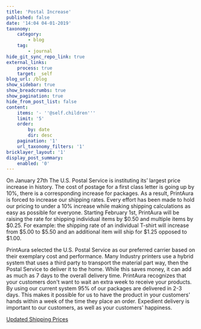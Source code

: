 ```yaml
---
title: 'Postal Increase'
published: false
date: '14:04 04-01-2019'
taxonomy:
    category:
        - blog
    tag:
        - journal
hide_git_sync_repo_link: true
external_links:
    process: true
    target: _self
blog_url: /blog
show_sidebar: true
show_breadcrumbs: true
show_pagination: true
hide_from_post_list: false
content:
    items: '- ''@self.children'''
    limit: '5'
    order:
        by: date
        dir: desc
    pagination: '1'
    url_taxonomy_filters: '1'
bricklayer_layout: '1'
display_post_summary:
    enabled: '0'
---
```


On January 27th The U.S. Postal Service is instituting its’ largest price increase in history. The cost of postage for a first class letter is going up by 10%, there is a corresponding increase for packages. As a result, PrintAura is forced to increase our shipping rates. Every effort has been made to hold our pricing to under a 10% increase while making shipping calculations as easy as possible for everyone. Starting February 1st, PrintAura will be raising the rate for shipping individual items by $0.50 and multiple items by $0.25. For example: the shipping rate of an individual T-shirt will increase from $5.00 to $5.50 and an additional item will ship for $1.25 opposed to $1.00.


PrintAura selected the U.S. Postal Service as our preferred carrier based on their exemplary cost and performance. Many Industry printers use a hybrid system that uses a third party to transport the material part way, then the Postal Service to deliver it to the home. While this saves money, it can add as much as 7 days to the overall delivery time. PrintAura recognizes that your customers don't want to wait an extra week to receive your products. By using our current system 95% of our packages are delivered in 2-3 days. This makes it possible for us to have the product in your customers' hands within a week of the time they place an order. Expedient delivery is important to our customers, as well as your customers' happiness.  


[Updated Shipping Prices](https://printaura.com/shipping)